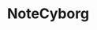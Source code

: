 ---
layout: post
title: NoteCyborg
lien: https://github.com/DegrangeM/NoteCyborg
description: >-
    NoteCyborg est un outil qui permet d'analyser rapidement un fichier de notes exporté depuis pronote (version Web uniquement).
image: >-
    https://user-images.githubusercontent.com/53106394/236934298-9cc8b531-f286-409f-8e2d-616907bec182.png
category: Outil en ligne
tags:
  - OutilEnLigne
---